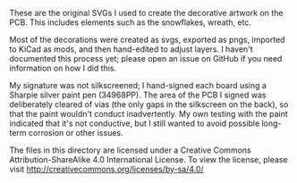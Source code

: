 These are the original SVGs I used to create the decorative artwork on
the PCB.  This includes elements such as the snowflakes, wreath, etc.

Most of the decorations were created as svgs, exported as pngs,
imported to KiCad as mods, and then hand-edited to adjust layers.  I
haven't documented this process yet; please open an issue on GitHub if
you need information on how I did this.

My signature was not silkscreened; I hand-signed each board using a
Sharpie silver paint pen (34968PP).  The area of the PCB I signed was
deliberately cleared of vias (the only gaps in the silkscreen on the
back), so that the paint wouldn't conduct inadvertently.  My own
testing with the paint indicated that it's not conductive, but I still
wanted to avoid possible long-term corrosion or other issues.

The files in this directory are licensed under a Creative Commons
Attribution-ShareAlike 4.0 International License.  To view the
license, please visit http://creativecommons.org/licenses/by-sa/4.0/
